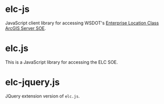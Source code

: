 elc-js
======

JavaScript client library for accessing WSDOT's [Enterprise Location Class ArcGIS Server SOE].

elc.js
======
This is a JavaScript library for accessing the ELC SOE.

elc-jquery.js
=============
JQuery extension version of `elc.js`.

[Enterprise Location Class ArcGIS Server SOE]:http://www.wsdot.wa.gov/geoservices/ArcGIS/rest/services/Shared/ElcRestSOE/MapServer/exts/ElcRestSoe/